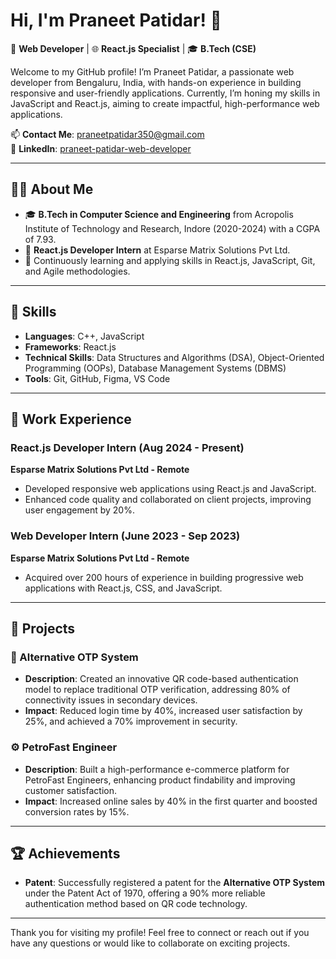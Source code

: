 # Hi, I'm Praneet Patidar! 👋

🚀 **Web Developer** | 🌐 **React.js Specialist** | 🎓 **B.Tech (CSE)**

Welcome to my GitHub profile! I’m Praneet Patidar, a passionate web developer from Bengaluru, India, with hands-on experience in building responsive and user-friendly applications. Currently, I’m honing my skills in JavaScript and React.js, aiming to create impactful, high-performance web applications.

📫 **Contact Me**: [praneetpatidar350@gmail.com](mailto:praneetpatidar350@gmail.com)  
🔗 **LinkedIn**: [praneet-patidar-web-developer](https://www.linkedin.com/in/praneet-patidar-web-developer/)

---

## 👨‍💻 About Me
- 🎓 **B.Tech in Computer Science and Engineering** from Acropolis Institute of Technology and Research, Indore (2020-2024) with a CGPA of 7.93.
- 💼 **React.js Developer Intern** at Esparse Matrix Solutions Pvt Ltd. 
- 🌱 Continuously learning and applying skills in React.js, JavaScript, Git, and Agile methodologies.

---

## 🔧 Skills
- **Languages**: C++, JavaScript
- **Frameworks**: React.js
- **Technical Skills**: Data Structures and Algorithms (DSA), Object-Oriented Programming (OOPs), Database Management Systems (DBMS)
- **Tools**: Git, GitHub, Figma, VS Code

---

## 💼 Work Experience

### React.js Developer Intern (Aug 2024 - Present)
**Esparse Matrix Solutions Pvt Ltd - Remote**
- Developed responsive web applications using React.js and JavaScript.
- Enhanced code quality and collaborated on client projects, improving user engagement by 20%.

### Web Developer Intern (June 2023 - Sep 2023)
**Esparse Matrix Solutions Pvt Ltd - Remote**
- Acquired over 200 hours of experience in building progressive web applications with React.js, CSS, and JavaScript.

---

## 📂 Projects

### 🔑 Alternative OTP System
- **Description**: Created an innovative QR code-based authentication model to replace traditional OTP verification, addressing 80% of connectivity issues in secondary devices.
- **Impact**: Reduced login time by 40%, increased user satisfaction by 25%, and achieved a 70% improvement in security.

### ⚙️ PetroFast Engineer
- **Description**: Built a high-performance e-commerce platform for PetroFast Engineers, enhancing product findability and improving customer satisfaction.
- **Impact**: Increased online sales by 40% in the first quarter and boosted conversion rates by 15%.

---

## 🏆 Achievements

- **Patent**: Successfully registered a patent for the **Alternative OTP System** under the Patent Act of 1970, offering a 90% more reliable authentication method based on QR code technology.

---

Thank you for visiting my profile! Feel free to connect or reach out if you have any questions or would like to collaborate on exciting projects.
